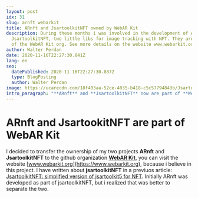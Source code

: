 ```yaml
---
layout: post
idx: 31
slug: arnft webarkit
title: ARnft and JsartoolkitNFT owned by WebAR Kit
description: During these months i was involved in the development of ARnft and
  JsartoolkitNFT, two little libs for image tracking with NFT. They are now part
  of the WebAR Kit org. See more details on the website www.webarkit.org.
author: Walter Perdan
date: 2020-11-16T22:27:30.841Z
lang: en
seo:
  datePublished: 2020-11-16T22:27:30.887Z
  type: BlogPosting
  author: Walter Perdan
image: https://ucarecdn.com/18f403aa-52ce-4035-b418-c5c57794843b/JsartoolkitNFT_kalwalt_augmented_reality.jpg
intro_paragraph: "**ARnft** and **JsartoolkitNFT** now are part of **WebAR Kit**"
---
```

# ARnft and JsartookitNFT are part of WebAR Kit

I decided to transfer the ownership of my two projects **ARnft** and **JsartoolkitNFT** to the github organization **[WebAR Kit](https://github.com/webarkit)**, you can visit the website [www.webarkit.org](https://www.webarkit.org), because i believe in this project. I have written about **jsartoolkitNFT** in a previuos article: [JsartoolkitNFT: simplified version of jsartoolkit5 for NFT](https://www.kalwaltart.com/blog/2020/04/14/jsartoolkitnft-light-jsartoolkit5-for-nft/). Initially ARnft was developed as part of jsartoolkitNFT, but i realized that was better to separate the two.